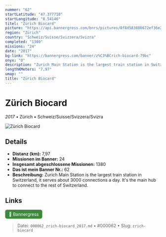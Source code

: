 ```yaml
---
nummer: "62"
startLatitude: "47.377718"
startLongitude: "8.54146"
titel: "Zürich Biocard"
picture: "https://api.bannergress.com/bnrs/pictures/0f8d583886672ef36e28dd0a88fda13f"
region: "Zürich"
country: "Schweiz/Suisse/Svizzera/Svizra"
completed: "1380"
missions: "24"
date: "2017"
bg-link: "https://bannergress.com/banner/z%C3%BCrich-biocard-79bc"
onyx: "0"
description: "Zurich Main Station is the largest train station in Switzerland, it serves about 3000 connections a day. It's the main hub to connect to the rest of Switzerland."
lengthKMeters: "7,97"
umap: ""
title: "Zürich Biocard"
---
```

# Zürich Biocard

*2017* • Zürich • Schweiz/Suisse/Svizzera/Svizra

![Zürich Biocard](https://api.bannergress.com/bnrs/pictures/0f8d583886672ef36e28dd0a88fda13f)

## Details
- **Distanz (km):** 7,97
- **Missionen im Banner:** 24
- **Insgesamt abgeschlossene Missionen:** 1380
- **Das ist mein Banner Nr.:** 62
- **Beschreibung:** Zurich Main Station is the largest train station in Switzerland, it serves about 3000 connections a day. It's the main hub to connect to the rest of Switzerland.


## Links
<div style="margin-top: 0.5em;">
<a href="https://bannergress.com/banner/z%C3%BCrich-biocard-79bc" target="_blank" style="display:inline-block;margin-right:8px;padding:6px 12px;background-color:#3c8b3c;color:white;text-decoration:none;border-radius:6px;">🔗 Bannergress</a>

</div>


> Datei: `000062_zrich-biocard_2017.md` • #000062 • Slug: `zrich-biocard`
